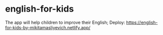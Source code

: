 # english-for-kids
The app will help children to improve their English;
Deploy: https://english-for-kids-by-mikitamasliyevich.netlify.app/
